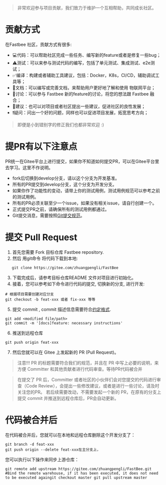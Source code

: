 > 非常欢迎参与项目贡献，我们致力于维护一个互相帮助，共同成长社区。

# 贡献方式
在Fastbee 社区，贡献方式有很多:

- 💻代码：可以帮助社区完成一些任务、编写新的feature或者是修复一些bug；
- ⚠️测试：可以来参与测试代码的编写，包括了单元测试、集成测试、e2e测试；
- ✅编译：构建或者辅助工具建议，包括：Docker，K8s，CI/CD，辅助调试工具等；
- 📖文档：可以编写或完善文档，来帮助用户更好地了解和使用 物联网平台；
- 🤔讨论：可以参与 Fastbee 新的feature的讨论，将您的想法跟 Fastbee 融合；
- 💬建议：也可以对项目或者社区提出一些建议，促进社区的良性发展；
- ❗疑问：问出一个好的问题，同样也可以促进项目发展，拓宽思考方向；

> 即便是小到错别字的修正我们也都非常欢迎 :)

# 提PR有以下注意点
PR统一在Gitee平台上进行提交，如果你不知道如何提交PR，可以在Gitee平台里去学习。这里不作说明。
- fork后切换到develop分支，请以这个分支为开发基准。
- 所有的PR提交到develop分支，这个分支为开发分支。
- 如果你作了功能性的变动，请带上你的测试用例，测试用例规范可以参考之前的测试用例。
- 所有的PR必须关联至少一个issue，如果没有相关issue，请自行创建一个。
- 正式提交PR之前，请确保所有的测试用例都通过。
- Git提交消息，需要按照[Git提交规范](./Git提交规范.md)。

# 提交 Pull Request
1. 首先您需要 Fork 目标仓库 Fastbee repository.
2. 然后 用git命令 将代码下载到本地:

```
   git clone https://gitee.com/zhuangpengli/FastBee 
```

3. 下载完成后，请参考目标仓库README 文件对项目进行初始化。
4. 接着，您可以参考如下命令进行代码的提交, 切换新的分支, 进行开发:

```
# 根据项目需要创建对应分支
git checkout -b feat-xxx 或者 fix-xxx 等等
```

5. 提交 commit , commit 描述信息需要符合[约定格式](./Git提交规范.md).

```
git add <modified file/path>
git commit -m '[docs]feature: necessary instructions' 
```
6. 推送到远程仓库
```
git push origin feat-xxx 
```
7. 然后您就可以在 Gitee 上发起新的 PR (Pull Request)。

> 注意!!! PR 的标题需要符合我们的规范，并且在 PR 中写上必要的说明，来方便 Committer 和其他贡献者进行代码审查。等待PR代码被合并

> 在提交了 PR 后，Committer 或者社区的小伙伴们会对您提交的代码进行审查（Code Review），会提出一些修改建议，或者是进行一些讨论，请及时关注您的PR。
若后续需要改动，不需要发起一个新的 PR，在原有的分支上提交 commit 并推送到远程仓库后，PR会自动更新。


# 代码被合并后
在代码被合并后，您就可以在本地和远程仓库删除这个开发分支了：
```
git branch -d feat-xxx
git push origin --delete feat-xxx在主分支上，
```
您可以执行以下操作来同步上游仓库：
```
git remote add upstream https://gitee.com/zhuangpengli/FastBee.git
#Bind the remote warehouse, if it has been executed, it does not need to be executed againgit checkout master git pull upstream master
```